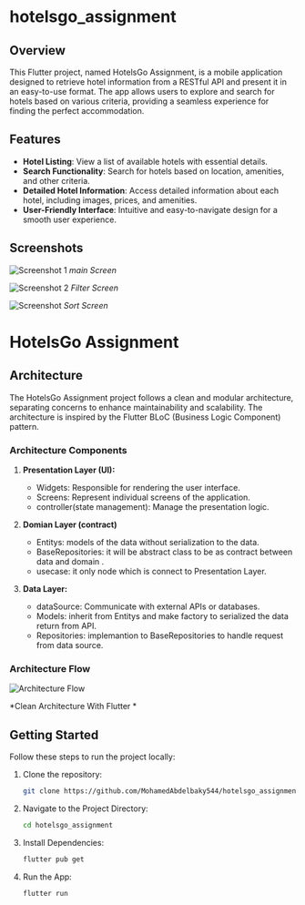 # hotelsgo_assignment


## Overview

This Flutter project, named HotelsGo Assignment, is a mobile application designed to retrieve hotel information from a RESTful API and present it in an easy-to-use format. The app allows users to explore and search for hotels based on various criteria, providing a seamless experience for finding the perfect accommodation.

## Features

- **Hotel Listing**: View a list of available hotels with essential details.
- **Search Functionality**: Search for hotels based on location, amenities, and other criteria.
- **Detailed Hotel Information**: Access detailed information about each hotel, including images, prices, and amenities.
- **User-Friendly Interface**: Intuitive and easy-to-navigate design for a smooth user experience.

## Screenshots

![Screenshot 1](assets/image/readme_image/mainScreen.jpeg)
*main Screen*

![Screenshot 2](assets/image/readme_image/filtter.jpeg)
*Filter Screen*


![Screenshot ](assets/image/readme_image/sort.jpeg)
*Sort Screen*

# HotelsGo Assignment

## Architecture

The HotelsGo Assignment project follows a clean and modular architecture, separating concerns to enhance maintainability and scalability. The architecture is inspired by the Flutter BLoC (Business Logic Component) pattern.

### Architecture Components

1. **Presentation Layer (UI):**
   - Widgets: Responsible for rendering the user interface.
   - Screens: Represent individual screens of the application.
   - controller(state management): Manage the presentation logic.

2. **Domian Layer (contract)**
   - Entitys: models of the data without serialization to the data.
   - BaseRepositories: it will be abstract class to be as contract between data and domain .
   - usecase: it only node which is connect to Presentation Layer.


3. **Data Layer:**
   - dataSource: Communicate with external APIs or databases.
   - Models: inherit from Entitys and make factory to serialized  the data return from API.
   - Repositories: implemantion to BaseRepositories to handle request from data source.

### Architecture Flow

![Architecture Flow](assets/image/readme_image/clean_Arch.jpeg)

*Clean Architecture With Flutter *




## Getting Started

Follow these steps to run the project locally:

1. Clone the repository:

   ```bash
   git clone https://github.com/MohamedAbdelbaky544/hotelsgo_assignment.git

2. Navigate to the Project Directory:
  
   ```bash
   cd hotelsgo_assignment

3. Install Dependencies:
  
   ```bash
   flutter pub get

4. Run the App:

   ```bash
   flutter run